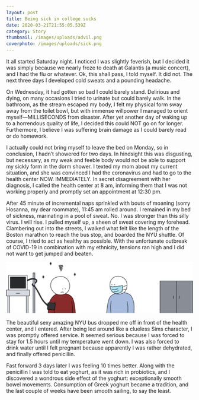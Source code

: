 ```yaml
---
layout: post
title: Being sick in college sucks
date: 2020-03-21T21:55:05.539Z
category: Story
thumbnail: /images/uploads/advil.png
coverphoto: /images/uploads/sick.png
---
```

It all started Saturday night. I noticed I was slightly feverish, but I decided it was simply because we nearly froze to death at Galantis (a music concert), and I had the flu or whatever. Ok, this shall pass, I told myself. It did not. The next three days I developed cold sweats and a pounding headache.

On Wednesday, it had gotten so bad I could barely stand. Delirious and dying, on many occasions I tried to urinate but could barely walk. In the bathroom, as the stream escaped my body, I felt my physical form sway away from the toilet bowl, but with immense willpower I managed to orient myself—MILLISECONDS from disaster. After yet another day of waking up to a horrendous quality of life, I decided this could NOT go on for longer. Furthermore, I believe I was suffering brain damage as I could barely read or do homework.

I actually could not bring myself to leave the bed on Monday, so in conclusion, I hadn’t showered for two days. In hindsight this was disgusting, but necessary, as my weak and feeble body would not be able to support my sickly form in the dorm shower. I texted my mom about my current situation, and she was convinced I had the coronavirus and had to go to the health center NOW. IMMEDIATELY. In secret disagreement with her diagnosis, I called the health center at 8 am, informing them that I was not working properly and promptly set an appointment at 12:30 pm.

After 45 minute of incremental naps sprinkled with bouts of moaning (sorry Hosanna, my dear roommate), 11:45 am rolled around. I remained in my bed of sickness, marinating in a pool of sweat. No. I was stronger than this silly virus. I will rise. I pulled myself up, a sheen of sweat covering my forehead. Clambering out into the streets, I walked what felt like the length of the Boston marathon to reach the bus stop, and boarded the NYU shuttle. Of course, I tried to act as healthy as possible. With the unfortunate outbreak of COVID-19 in combination with my ethnicity, tensions ran high and I did not want to get jumped and beaten.

![nyu health center image](/images/uploads/hospital.svg "NYU Health Center")

The beautiful sexy amazing NYU bus dropped me off in front of the health center, and I entered. After being led around like a clueless Sims character, I was promptly offered service. It seemed serious because I was forced to stay for 1.5 hours until my temperature went down. I was also forced to drink water until I felt pregnant because apparently I was rather dehydrated, and finally offered penicillin.

Fast forward 3 days later I was feeling 10 times better. Along with the penicillin I was told to eat yoghurt, as it was rich in probiotics, and I discovered a wondrous side effect of the yoghurt: exceptionally smooth bowel movements. Consumption of Greek yoghurt became a tradition, and the last couple of weeks have been smooth sailing, to say the least.